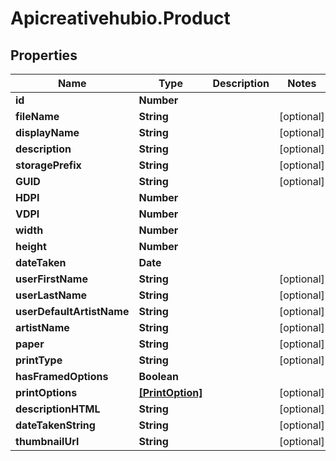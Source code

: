 # Apicreativehubio.Product

## Properties
Name | Type | Description | Notes
------------ | ------------- | ------------- | -------------
**id** | **Number** |  | 
**fileName** | **String** |  | [optional] 
**displayName** | **String** |  | [optional] 
**description** | **String** |  | [optional] 
**storagePrefix** | **String** |  | [optional] 
**GUID** | **String** |  | [optional] 
**HDPI** | **Number** |  | 
**VDPI** | **Number** |  | 
**width** | **Number** |  | 
**height** | **Number** |  | 
**dateTaken** | **Date** |  | 
**userFirstName** | **String** |  | [optional] 
**userLastName** | **String** |  | [optional] 
**userDefaultArtistName** | **String** |  | [optional] 
**artistName** | **String** |  | [optional] 
**paper** | **String** |  | [optional] 
**printType** | **String** |  | [optional] 
**hasFramedOptions** | **Boolean** |  | 
**printOptions** | [**[PrintOption]**](PrintOption.md) |  | [optional] 
**descriptionHTML** | **String** |  | [optional] 
**dateTakenString** | **String** |  | [optional] 
**thumbnailUrl** | **String** |  | [optional] 


